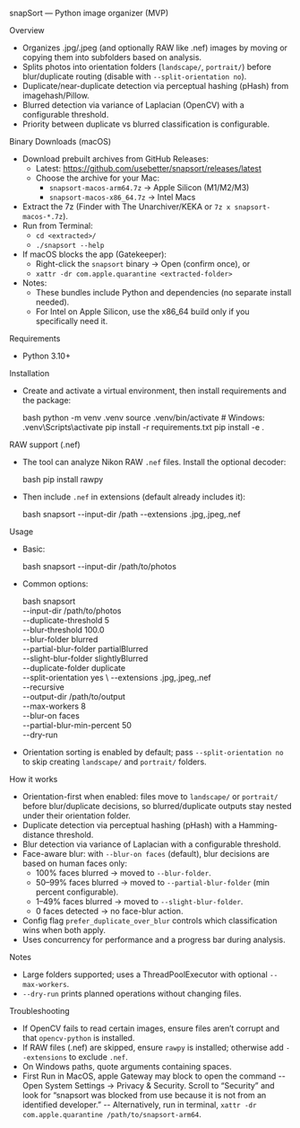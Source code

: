 snapSort — Python image organizer (MVP)

Overview
- Organizes .jpg/.jpeg (and optionally RAW like .nef) images by moving or copying them into subfolders based on analysis.
- Splits photos into orientation folders (`landscape/`, `portrait/`) before blur/duplicate routing (disable with `--split-orientation no`).
- Duplicate/near-duplicate detection via perceptual hashing (pHash) from imagehash/Pillow.
- Blurred detection via variance of Laplacian (OpenCV) with a configurable threshold.
- Priority between duplicate vs blurred classification is configurable.

Binary Downloads (macOS)
- Download prebuilt archives from GitHub Releases:
  - Latest: https://github.com/usebetter/snapsort/releases/latest
  - Choose the archive for your Mac:
    - `snapsort-macos-arm64.7z` → Apple Silicon (M1/M2/M3)
    - `snapsort-macos-x86_64.7z` → Intel Macs
- Extract the 7z (Finder with The Unarchiver/KEKA or `7z x snapsort-macos-*.7z`).
- Run from Terminal:
  - `cd <extracted>/`
  - `./snapsort --help`
- If macOS blocks the app (Gatekeeper):
  - Right-click the `snapsort` binary → Open (confirm once), or
  - `xattr -dr com.apple.quarantine <extracted-folder>`
- Notes:
  - These bundles include Python and dependencies (no separate install needed).
  - For Intel on Apple Silicon, use the x86_64 build only if you specifically need it.

Requirements
- Python 3.10+

Installation
- Create and activate a virtual environment, then install requirements and the package:

  bash
  python -m venv .venv
  source .venv/bin/activate  # Windows: .venv\Scripts\activate
  pip install -r requirements.txt
  pip install -e .

RAW support (.nef)
- The tool can analyze Nikon RAW `.nef` files. Install the optional decoder:

  bash
  pip install rawpy

- Then include `.nef` in extensions (default already includes it):

  bash
  snapsort --input-dir /path --extensions .jpg,.jpeg,.nef

Usage
- Basic:

  bash
  snapsort --input-dir /path/to/photos

- Common options:

  bash
  snapsort \
    --input-dir /path/to/photos \
    --duplicate-threshold 5 \
    --blur-threshold 100.0 \
    --blur-folder blurred \
    --partial-blur-folder partialBlurred \
    --slight-blur-folder slightlyBlurred \
    --duplicate-folder duplicate \
    --split-orientation yes \\
    --extensions .jpg,.jpeg,.nef \
    --recursive \
    --output-dir /path/to/output \
    --max-workers 8 \
    --blur-on faces \
    --partial-blur-min-percent 50 \
    --dry-run

- Orientation sorting is enabled by default; pass `--split-orientation no` to skip creating `landscape/` and `portrait/` folders.

How it works
- Orientation-first when enabled: files move to `landscape/` or `portrait/` before blur/duplicate decisions, so blurred/duplicate outputs stay nested under their orientation folder.
- Duplicate detection via perceptual hashing (pHash) with a Hamming-distance threshold.
- Blur detection via variance of Laplacian with a configurable threshold.
- Face-aware blur: with `--blur-on faces` (default), blur decisions are based on human faces only:
  - 100% faces blurred → moved to `--blur-folder`.
  - 50–99% faces blurred → moved to `--partial-blur-folder` (min percent configurable).
  - 1–49% faces blurred → moved to `--slight-blur-folder`.
  - 0 faces detected → no face-blur action.
- Config flag `prefer_duplicate_over_blur` controls which classification wins when both apply.
- Uses concurrency for performance and a progress bar during analysis.

Notes
- Large folders supported; uses a ThreadPoolExecutor with optional `--max-workers`.
- `--dry-run` prints planned operations without changing files.

Troubleshooting
- If OpenCV fails to read certain images, ensure files aren’t corrupt and that `opencv-python` is installed.
- If RAW files (.nef) are skipped, ensure `rawpy` is installed; otherwise add `--extensions` to exclude `.nef`.
- On Windows paths, quote arguments containing spaces.
- First Run in MacOS,  apple Gateway may block to open the command
--   Open System Settings → Privacy & Security. Scroll to  “Security” and look for “snapsort was blocked from use because it is not from an identified developer.”
-- Alternatively, run in terminal, ```xattr -dr com.apple.quarantine /path/to/snapsort-arm64```. 
